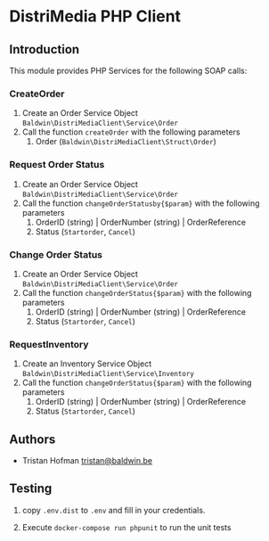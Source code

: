 # DistriMedia PHP Client

## Introduction 
This module provides PHP Services for the following SOAP calls:

### CreateOrder
1. Create an Order Service Object `Baldwin\DistriMediaClient\Service\Order` 
2. Call the function `createOrder` with the following parameters
    1. Order (`Baldwin\DistriMediaClient\Struct\Order`)
    
### Request Order Status
1. Create an Order Service Object `Baldwin\DistriMediaClient\Service\Order` 
2. Call the function `changeOrderStatusby{$param}` with the following parameters
    1. OrderID (string) | OrderNumber (string) | OrderReference
    2. Status (`Startorder`, `Cancel`)
  
    
### Change Order Status
1. Create an Order Service Object `Baldwin\DistriMediaClient\Service\Order` 
2. Call the function `changeOrderStatus{$param}` with the following parameters
    1. OrderID (string) | OrderNumber (string) | OrderReference
    2. Status (`Startorder`, `Cancel`)
    
### RequestInventory
1. Create an Inventory Service Object `Baldwin\DistriMediaClient\Service\Inventory` 
2. Call the function `changeOrderStatus{$param}` with the following parameters
    1. OrderID (string) | OrderNumber (string) | OrderReference
    2. Status (`Startorder`, `Cancel`)
    
## Authors
 - Tristan Hofman <tristan@baldwin.be>
 
## Testing
1. copy `.env.dist` to `.env` and fill in your credentials. 

2. Execute `docker-compose run phpunit` to run the unit tests
